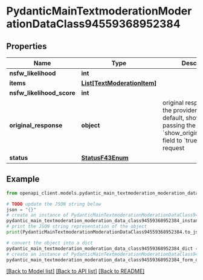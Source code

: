 # PydanticMainTextmoderationModerationDataClass94559368952384


## Properties

Name | Type | Description | Notes
------------ | ------------- | ------------- | -------------
**nsfw_likelihood** | **int** |  | 
**items** | [**List[TextModerationItem]**](TextModerationItem.md) |  | [optional] 
**nsfw_likelihood_score** | **int** |  | 
**original_response** | **object** | original response sent by the provider, hidden by default, show it by passing the &#x60;show_original_response&#x60; field to &#x60;true&#x60; in your request | [optional] 
**status** | [**StatusF43Enum**](StatusF43Enum.md) |  | 

## Example

```python
from openapi_client.models.pydantic_main_textmoderation_moderation_data_class94559368952384 import PydanticMainTextmoderationModerationDataClass94559368952384

# TODO update the JSON string below
json = "{}"
# create an instance of PydanticMainTextmoderationModerationDataClass94559368952384 from a JSON string
pydantic_main_textmoderation_moderation_data_class94559368952384_instance = PydanticMainTextmoderationModerationDataClass94559368952384.from_json(json)
# print the JSON string representation of the object
print(PydanticMainTextmoderationModerationDataClass94559368952384.to_json())

# convert the object into a dict
pydantic_main_textmoderation_moderation_data_class94559368952384_dict = pydantic_main_textmoderation_moderation_data_class94559368952384_instance.to_dict()
# create an instance of PydanticMainTextmoderationModerationDataClass94559368952384 from a dict
pydantic_main_textmoderation_moderation_data_class94559368952384_form_dict = pydantic_main_textmoderation_moderation_data_class94559368952384.from_dict(pydantic_main_textmoderation_moderation_data_class94559368952384_dict)
```
[[Back to Model list]](../README.md#documentation-for-models) [[Back to API list]](../README.md#documentation-for-api-endpoints) [[Back to README]](../README.md)


